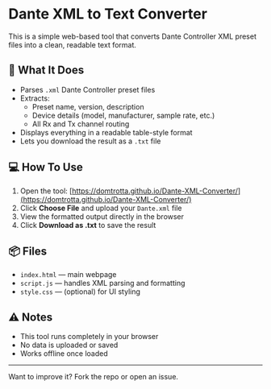 # Dante XML to Text Converter

This is a simple web-based tool that converts Dante Controller XML preset files into a clean, readable text format.

## 🔧 What It Does
- Parses `.xml` Dante Controller preset files
- Extracts:
  - Preset name, version, description
  - Device details (model, manufacturer, sample rate, etc.)
  - All Rx and Tx channel routing
- Displays everything in a readable table-style format
- Lets you download the result as a `.txt` file

## 💻 How To Use
1. Open the tool: [https://domtrotta.github.io/Dante-XML-Converter/](https://domtrotta.github.io/Dante-XML-Converter/)
2. Click **Choose File** and upload your `Dante.xml` file
3. View the formatted output directly in the browser
4. Click **Download as .txt** to save the result

## 📦 Files
- `index.html` — main webpage
- `script.js` — handles XML parsing and formatting
- `style.css` — (optional) for UI styling

## ⚠️ Notes
- This tool runs completely in your browser
- No data is uploaded or saved
- Works offline once loaded

---

Want to improve it? Fork the repo or open an issue.

